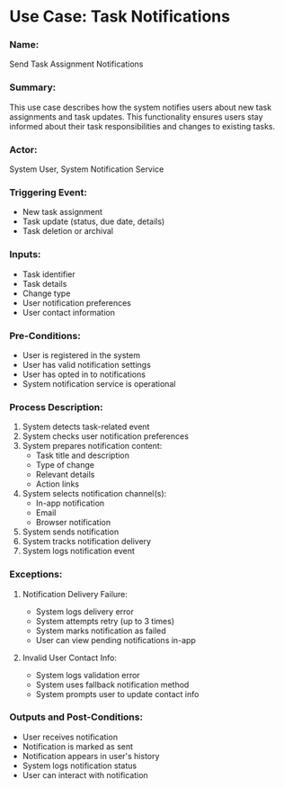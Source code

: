 <!-- Generated with Claude 3.5 Sonnet -->

# Use Case: Task Notifications

### Name: 
Send Task Assignment Notifications

### Summary: 
This use case describes how the system notifies users about new task assignments and task updates. This functionality ensures users stay informed about their task responsibilities and changes to existing tasks.

### Actor:
System User, System Notification Service

### Triggering Event:
- New task assignment
- Task update (status, due date, details)
- Task deletion or archival

### Inputs:
- Task identifier
- Task details
- Change type
- User notification preferences
- User contact information

### Pre-Conditions:
- User is registered in the system
- User has valid notification settings
- User has opted in to notifications
- System notification service is operational

### Process Description:
1. System detects task-related event
2. System checks user notification preferences
3. System prepares notification content:
   - Task title and description
   - Type of change
   - Relevant details
   - Action links
4. System selects notification channel(s):
   - In-app notification
   - Email
   - Browser notification
5. System sends notification
6. System tracks notification delivery
7. System logs notification event

### Exceptions:
1. Notification Delivery Failure:
   - System logs delivery error
   - System attempts retry (up to 3 times)
   - System marks notification as failed
   - User can view pending notifications in-app

2. Invalid User Contact Info:
   - System logs validation error
   - System uses fallback notification method
   - System prompts user to update contact info

### Outputs and Post-Conditions:
- User receives notification
- Notification is marked as sent
- Notification appears in user's history
- System logs notification status
- User can interact with notification